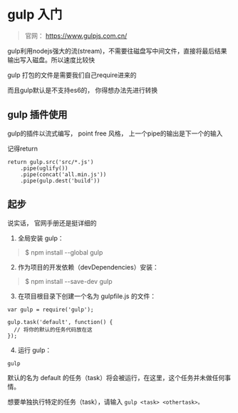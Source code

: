 # gulp 入门
> 官网： https://www.gulpjs.com.cn/

gulp利用nodejs强大的流(stream)，不需要往磁盘写中间文件，直接将最后结果输出写入磁盘。所以速度比较快

gulp 打包的文件是需要我们自己require进来的

而且gulp默认是不支持es6的， 你得想办法先进行转换



## gulp 插件使用
gulp的插件以流式编写， point free 风格， 上一个pipe的输出是下一个的输入

记得return


```
return gulp.src('src/*.js')
    .pipe(uglify())
    .pipe(concat('all.min.js'))
    .pipe(gulp.dest('build'))
```




## 起步
说实话， 官网手册还是挺详细的

1. 全局安装 gulp：
> $ npm install --global gulp

2. 作为项目的开发依赖（devDependencies）安装：
> $ npm install --save-dev gulp

3. 在项目根目录下创建一个名为 gulpfile.js 的文件：

```
var gulp = require('gulp');

gulp.task('default', function() {
  // 将你的默认的任务代码放在这
});

```

4. 运行 gulp：
```
gulp
```


默认的名为 default 的任务（task）将会被运行，在这里，这个任务并未做任何事情。

想要单独执行特定的任务（task），请输入 `gulp <task> <othertask>。`

